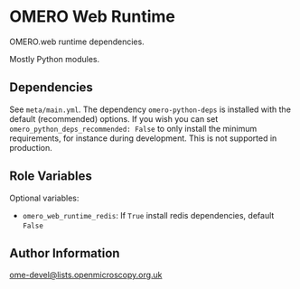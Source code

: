 OMERO Web Runtime
=================

OMERO.web runtime dependencies.

Mostly Python modules.

Dependencies
------------

See `meta/main.yml`.
The dependency `omero-python-deps` is installed with the default (recommended) options.
If you wish you can set `omero_python_deps_recommended: False` to only install the minimum requirements, for instance during development.
This is not supported in production.


Role Variables
--------------

Optional variables:
- `omero_web_runtime_redis`: If `True` install redis dependencies, default `False`


Author Information
------------------

ome-devel@lists.openmicroscopy.org.uk

